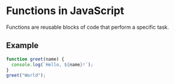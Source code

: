 # Functions in JavaScript

Functions are reusable blocks of code that perform a specific task.

## Example

```javascript
function greet(name) {
  console.log(`Hello, ${name}!`);
}
greet("World");
```
